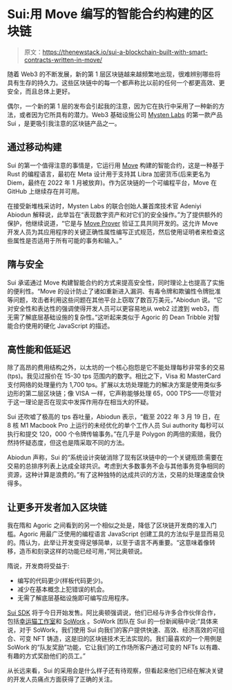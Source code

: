 # Sui:用 Move 编写的智能合约构建的区块链

> 原文：<https://thenewstack.io/sui-a-blockchain-built-with-smart-contracts-written-in-move/>

随着 Web3 的不断发展，新的第 1 层区块链越来越频繁地出现，很难辨别哪些将具有生存的持久力。这些区块链中的每一个都声称比以前的任何一个都更高效、更安全，而且总体上更好。

偶尔，一个新的第 1 层的发布会引起我的注意，因为它在执行中采用了一种新的方法，或者因为它所具有的潜力。Web3 基础设施公司 [Mysten Labs](https://mystenlabs.com/#About) 的第一款产品 Sui ，是更吸引我注意的区块链产品之一。

## 通过移动构建

Sui 的第一个值得注意的事情是，它运行用 [Move](https://developers.diem.com/docs/technical-papers/move-paper/) 构建的智能合约，这是一种基于 Rust 的编程语言，最初在 Meta 设计用于支持其 Libra 加密货币(后来更名为 Diem，最终在 2022 年 1 月被放弃)。作为区块链的一个可编程平台，Move 在 GitHub 上继续存在并可用。

在接受新堆栈采访时，Mysten Labs 的联合创始人兼首席技术官 Adeniyi Abiodun 解释说，此举旨在“表现数字资产和对它们的安全操作。”为了提供额外的保护，他继续说道，“它是与 [Move Prover](https://arxiv.org/abs/2110.08362) 验证工具共同开发的。这允许 Move 开发人员为其应用程序的关键正确性属性编写正式规范，然后使用证明者来检查这些属性是否适用于所有可能的事务和输入。”

## 隋与安全

Sui 承诺通过 Move 构建智能合约的方式来提高安全性，同时理论上也提高了实施的便利性。“Move 的设计防止了诸如重新进入漏洞、有毒令牌和欺骗性令牌批准等问题，攻击者利用这些问题在其他平台上窃取了数百万美元，”Abiodun 说。“它对安全性和表达性的强调使得开发人员可以更容易地从 web2 过渡到 web3，而无需了解底层基础设施的复杂性。”这听起来类似于 Agoric 的 Dean Tribble 对智能合约使用的硬化 JavaScript 的描述。

## 高性能和低延迟

除了高昂的费用结构之外，以太坊的一个核心抱怨是它不能处理每秒非常多的交易(tps)。我见过报价在 15-30 tps 范围内的数字。相比之下，Visa 和 MasterCard 支付网络的处理量约为 1,700 tps。扩展以太坊处理能力的解决方案是使用类似多边形的第二层区块链；像 VISA 一样，它声称能够处理 65，000 TPS——尽管对于这一理论是否在现实中发挥作用存在相当大的怀疑。

Sui 还吹嘘了极高的 tps 吞吐量，Abiodun 表示，“截至 2022 年 3 月 19 日，在 8 核 M1 Macbook Pro 上运行的未经优化的单个工作人员 Sui authority 每秒可以执行和提交 120，000 个令牌传输事务。”在几乎是 Polygon 的两倍的索赔，我仍然持怀疑态度，但这也是隋采取不同的方法。

Abiodun 声称，Sui 的“系统设计突破消除了现有区块链中的一个关键瓶颈:需要在交易的总排序列表上达成全球共识。考虑到大多数事务不会与其他事务竞争相同的资源，这种计算是浪费的。”有了这种独特的达成共识的方法，交易的处理速度会快得多。

## 让更多开发者加入区块链

我在隋和 Agoric 之间看到的另一个相似之处是，降低了区块链开发商的准入门槛。Agoric 用最广泛使用的编程语言 JavaScript 创建工具的方法似乎是显而易见的。隋认为，此举让开发变得足够简单，以至于语言不再重要。“这意味着像转移，造币和刻录这样的功能已经可用，”阿比奥顿说。

隋说，开发商将受益于:

*   编写的代码更少(样板代码更少)。
*   减少在基本概念上犯错误的机会。
*   无需了解底层基础设施即可编写应用程序。

[Sui SDK](https://docs.sui.io/build) 将于今日开始发售。阿比奥顿强调说，他们已经与许多合作伙伴合作，包括[幸运猫工作室](https://www.panzerdogs.io/)和 [SoWork](https://sowork.com/) 。SoWork 团队在 Sui 的一份新闻稿中说:“具体来说，对于 SoWork，我们使用 Sui 向我们的客户提供快速、高效、经济高效的可组合、可变 NFT 铸造，这是旧的区块链技术无法实现的。我们最喜欢的一个用例是 SoWork 的“队友奖励”功能，它让我们的工作场所客户通过可变的 NFTs 以有趣、有趣的方式奖励他们的员工。”

从长远来看，Sui 的采用会是什么样子还有待观察，但看起来他们已经在解决关键的开发人员痛点方面获得了正确的关注。

<svg xmlns:xlink="http://www.w3.org/1999/xlink" viewBox="0 0 68 31" version="1.1"><title>Group</title> <desc>Created with Sketch.</desc></svg>